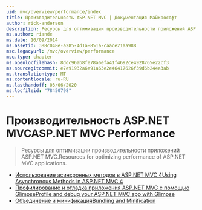 ```yaml
---
uid: mvc/overview/performance/index
title: Производительность ASP.NET MVC | Документация Майкрософт
author: rick-anderson
description: Ресурсы для оптимизации производительности приложений ASP.NET MVC.
ms.author: riande
ms.date: 10/09/2014
ms.assetid: 388c048e-a285-4d1a-851a-caace21aa988
msc.legacyurl: /mvc/overview/performance
msc.type: chapter
ms.openlocfilehash: 8ddc96ab8fe78a6efa41f4692ce4928765e22cf3
ms.sourcegitcommit: e7e91932a6e91a63e2e46417626f39d6b244a3ab
ms.translationtype: MT
ms.contentlocale: ru-RU
ms.lasthandoff: 03/06/2020
ms.locfileid: "78450798"
---
```

# <a name="aspnet-mvc-performance"></a><span data-ttu-id="6a8c8-103">Производительность ASP.NET MVC</span><span class="sxs-lookup"><span data-stu-id="6a8c8-103">ASP.NET MVC Performance</span></span>

> <span data-ttu-id="6a8c8-104">Ресурсы для оптимизации производительности приложений ASP.NET MVC.</span><span class="sxs-lookup"><span data-stu-id="6a8c8-104">Resources for optimizing performance of ASP.NET MVC applications.</span></span>

- [<span data-ttu-id="6a8c8-105">Использование асинхронных методов в ASP.NET MVC 4</span><span class="sxs-lookup"><span data-stu-id="6a8c8-105">Using Asynchronous Methods in ASP.NET MVC 4</span></span>](using-asynchronous-methods-in-aspnet-mvc-4.md)
- [<span data-ttu-id="6a8c8-106">Профилирование и отладка приложения ASP.NET MVC с помощью Glimpse</span><span class="sxs-lookup"><span data-stu-id="6a8c8-106">Profile and debug your ASP.NET MVC app with Glimpse</span></span>](profile-and-debug-your-aspnet-mvc-app-with-glimpse.md)
- [<span data-ttu-id="6a8c8-107">Объединение и минификация</span><span class="sxs-lookup"><span data-stu-id="6a8c8-107">Bundling and Minification</span></span>](bundling-and-minification.md)

